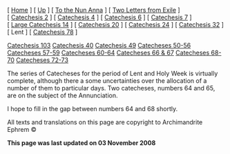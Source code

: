 \[ [Home](index.md) \] \[ [Up](theodore.md) \] \[ [To the Nun Anna](Anna-ep.md) \] \[ [Two Letters from Exile](exile-epp.md) \] \[ [Catechesis 2](ths02.md) \] \[ [Catechesis 4](ths04.md) \] \[ [Catechesis 6](ths06.md) \] \[ [Catechesis 7](ths07.md) \] \[ [Large Catechesis 14](ths14l.md) \] \[ [Catechesis 20](ths20.md) \] \[ [Catechesis 24](ths24.md) \] \[ [Catechesis 32](ths32.md) \] \[ Lent \] \[ [Catechesis 78](Ths78.md) \]

[Catechesis 103](catechesis_103.md) [Catechesis 40](ths40.md) [Catechesis 49](catechesis_49.md) [Catecheses 50-56](ths50-56.md) [Catecheses 57-59](ths57-59.md) [Catecheses 60-64](ths60-64.md) [Catecheses 66 & 67](ths66-67.md) [Catecheses 68-70](ths68-70.md) [Catecheses 72-73](ths72-73.md)

The series of Catecheses for the period of Lent and Holy Week is virtually complete, although there a some uncertainties over the allocation of a number of them to particular days. Two catecheses, numbers 64 and 65, are on the subject of the Annunciation.

I hope to fill in the gap between numbers 64 and 68 shortly.

All texts and translations on this page are copyright to Archimandrite Ephrem ©

**This page was last updated on 03 November 2008**
